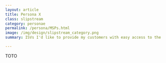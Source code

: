 ```yaml
---
layout: article
title: Persona X
class: slipstream
category: personae
permalink: /persona/MSPs.html
image: /img/design/slipstream_category.png
summary: ISVs I'd like to provide my customers with easy access to the cloud. How can SlipStream help me?

---
```


TOTO